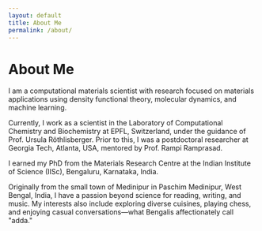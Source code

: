 ```yaml
---
layout: default
title: About Me
permalink: /about/
---
```


# About Me

I am a computational materials scientist with research focused on materials applications using density functional theory, molecular dynamics, and machine learning.

Currently, I work as a scientist in the Laboratory of Computational Chemistry and Biochemistry at EPFL, Switzerland, under the guidance of Prof. Ursula Röthlisberger. Prior to this, I was a postdoctoral researcher at Georgia Tech, Atlanta, USA, mentored by Prof. Rampi Ramprasad.

I earned my PhD from the Materials Research Centre at the Indian Institute of Science (IISc), Bengaluru, Karnataka, India.

Originally from the small town of Medinipur in Paschim Medinipur, West Bengal, India, I have a passion beyond science for reading, writing, and music. My interests also include exploring diverse cuisines, playing chess, and enjoying casual conversations—what Bengalis affectionately call "adda."

